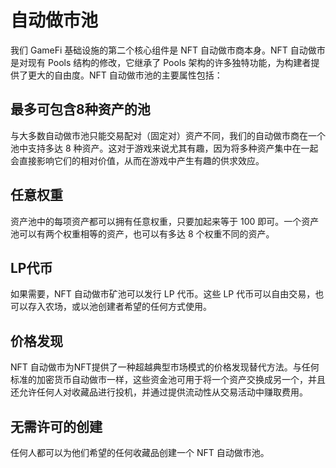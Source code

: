 # 自动做市池

我们 GameFi 基础设施的第二个核心组件是 NFT 自动做市商本身。NFT 自动做市是对现有 Pools 结构的修改，它继承了 Pools 架构的许多独特功能，为构建者提供了更大的自由度。NFT 自动做市池的主要属性包括：

## 最多可包含8种资产的池

与大多数自动做市池只能交易配对（固定对）资产不同，我们的自动做市商在一个池中支持多达 8 种资产。这对于游戏来说尤其有趣，因为将多种资产集中在一起会直接影响它们的相对价值，从而在游戏中产生有趣的供求效应。

## 任意权重

资产池中的每项资产都可以拥有任意权重，只要加起来等于 100 即可。一个资产池可以有两个权重相等的资产，也可以有多达 8 个权重不同的资产。

## LP代币

如果需要，NFT 自动做市矿池可以发行 LP 代币。这些 LP 代币可以自由交易，也可以存入农场，或以池创建者希望的任何方式使用。

## 价格发现

NFT 自动做市为NFT提供了一种超越典型市场模式的价格发现替代方法。与任何标准的加密货币自动做市一样，这些资金池可用于将一个资产交换成另一个，并且还允许任何人对收藏品进行投机，并通过提供流动性从交易活动中赚取费用。

## 无需许可的创建

任何人都可以为他们希望的任何收藏品创建一个 NFT 自动做市池。
